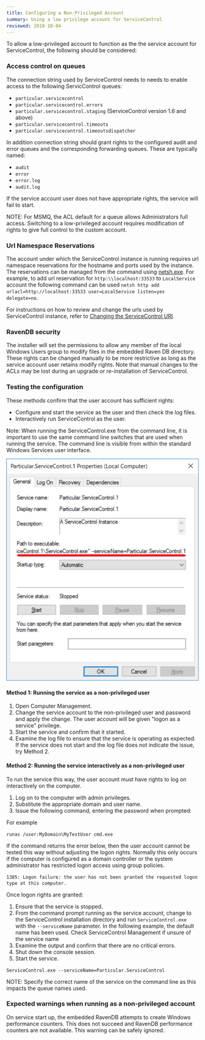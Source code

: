```yaml
---
title: Configuring a Non-Privileged Account
summary: Using a low privilege account for ServiceControl
reviewed: 2018-10-04
---
```


To allow a low-privileged account to function as the the service account for ServiceControl, the following should be considered:


### Access control on queues

The connection string used by ServiceControl needs to needs to enable access to the following ServicControl queues: 

 * `particular.servicecontrol`
 * `particular.servicecontrol.errors`
 * `particular.servicecontrol.staging` (ServiceControl version 1.6 and above)
 * `particular.servicecontrol.timeouts`
 * `particular.servicecontrol.timeoutsdispatcher`

In addition connection string should grant rights to the configured audit and error queues and the corresponding forwarding queues. These are typically named:

 * `audit`
 * `error`
 * `error.log`
 * `audit.log`

If the service account user does not have appropriate rights, the service will fail to start.

NOTE: For MSMQ, the ACL default for a queue allows Administrators full access. Switching to a low-privileged account requires modification of rights to give full control to the custom account. 

### Url Namespace Reservations

The account under which the ServiceControl instance is running requires url namespace reservations for the hostname and ports used by the instance. The reservations can be managed from the command using [netsh.exe](https://docs.microsoft.com/en-us/windows/desktop/http/add-urlacl). For example, to add url reservation for `http:\\localhost:33533` to `LocalService` account the following command can be used `netsh http add urlacl=http://localhost:33533 user=LocalService listen=yes delegate=no`. 

For instructions on how to review and change the urls used by ServiceControl instance, refer to [Changing the ServiceControl URI](setting-custom-hostname.md).


### RavenDB security

The installer will set the permissions to allow any member of the local Windows Users group to modify files in the embedded Raven DB directory. These rights can be changed manually to be more restrictive as long as the service account user retains modify rights. Note that manual changes to the ACLs may be lost during an upgrade or re-installation of ServiceControl.


### Testing the configuration

These methods confirm that the user account has sufficient rights:

 * Configure and start the service as the user and then check the log files.
 * Interactively run ServiceControl as the user.

Note: When running the ServiceControl.exe from the command line, it is important to use the same command line switches that are used when running the service. The command line is visible from within the standard Windows Services user interface.  


![](servicedetailsview.png 'width=500')


#### Method 1: Running the service as a non-privileged user

 1. Open Computer Management.
 1. Change the service account to the non-privileged user and password and apply the change. The user account will be given "logon as a service" privilege.
 1. Start the service and confirm that it started.
 1. Examine the log file to ensure that the service is operating as expected. If the service does not start and the log file does not indicate the issue, try Method 2.


#### Method 2: Running the service interactively as a non-privileged user

To run the service this way, the user account must have rights to log on interactively on the computer.

 1. Log on to the computer with admin privileges.
 1. Substitute the appropriate domain and user name.
 1. Issue the following command, entering the password when prompted:

For example

```dos
runas /user:MyDomain\MyTestUser cmd.exe
```

If the command returns the error below, then the user account cannot be tested this way without adjusting the logon rights. Normally this only occurs if the computer is configured as a domain controller or the system administrator has restricted logon access using group policies.

```
1385: Logon failure: the user has not been granted the requested logon type at this computer.
```

Once logon rights are granted:

 1. Ensure that the service is stopped.
 1. From the command prompt running as the service account, change to the ServiceControl installation directory and run `ServiceControl.exe` with the `--serviceName` parameter. In the following example, the default name has been used. Check ServiceControl Management if unsure of the service name
 1. Examine the output and confirm that there are no critical errors.
 1. Shut down the console session.
 1. Start the service.

```dos
ServiceControl.exe --serviceName=Particular.ServiceControl
```

NOTE: Specify the correct name of the service on the command line as this impacts the queue names used.


### Expected warnings when running as a non-privileged account

On service start up, the embedded RavenDB attempts to create Windows performance counters. This does not succeed and RavenDB performance counters are not available. This warning can be safely ignored.
